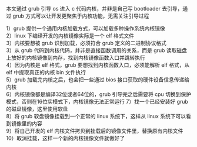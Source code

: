 本文通过 grub 引导 os 进入 c 代码内核，并非是自己写 bootloader 去引导，通过 grub 方式可以让开发更聚焦于内核功能，无需关注引导过程<br>

1）grub 提供一个通用内核加载方式，可以加载多种操作系统内核镜像<br>
2）linux 下编译开发的内核镜像实际是一个 elf 格式文件<br>
3）内核要想被 grub 识别加载，必须符合 grub 定义的二进制协议格式<br>
3）从 grub 代码到内核代码，并非是直接函数调用的关系，而是 grub 读取磁盘上放好的内核镜像到内存，找到内核镜像函数入口并跳转执行<br>
4）因为内核是 elf 格式，grub 要想找到内核函数入口，必须能解析 elf 格式，从 elf 中提取真正的内核 bin 文件执行<br>
5）grub 加载完内核之后，也会把一些通过 bios 接口获取的硬件设备信息传递给内核<br>
6）内核镜像都是编译32位或者64位的，grub 引导完之后需要将 cpu 切换到保护模式，否则在16位实模式下，内核镜像无法正常运行
7）找一个已经安装好 grub 的磁盘镜像，这里使用软盘<br>
8）将 grub 软盘镜像挂载到一个正常的 linux 系统下，这样从 linux 系统下可以看到镜像里的内容<br>
9）将自己开发的 elf 内核文件拷贝到挂载后的镜像文件里，替换原有内核文件<br>
10）取消挂载，这样一个新的内核镜像文件就做好了<br>






